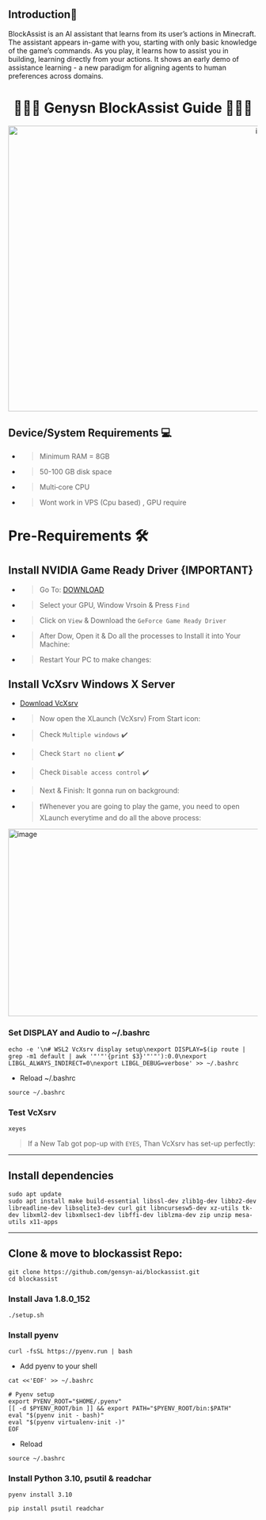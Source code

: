 <div align="left">

##   **Introduction📔**

BlockAssist is an AI assistant that learns from its user’s actions in Minecraft. The assistant appears in-game with you, starting with only basic knowledge of the game’s commands. As you play, it learns how to assist you in building, learning directly from your actions. It shows an early demo of assistance learning - a new paradigm for aligning agents to human preferences across domains.

</div>


<div align="center">

#  👨🏻‍💻 **Genysn BlockAssist Guide** 👨🏻‍💻 

<img width="1024" height="576" alt="image" src="https://github.com/user-attachments/assets/a9e2a194-4824-4cfc-89dd-dae78a6cd75d" />


</div>


## Device/System Requirements 💻

* >Minimum RAM = 8GB 

* >50-100 GB disk space

* >Multi‑core CPU

* >Wont work in VPS (Cpu based) , GPU require


# Pre-Requirements 🛠

## Install NVIDIA Game Ready Driver {IMPORTANT}

* >Go To: [DOWNLOAD](https://www.nvidia.com/en-us/drivers/)

* >Select your GPU, Window Vrsoin & Press `Find`

* >Click on `View` & Download the `GeForce Game Ready Driver` 

* >After Dow, Open it & Do all the processes to Install it into Your Machine:

* >Restart Your PC to make changes:

## Install VcXsrv Windows X Server

* [Download VcXsrv](https://sourceforge.net/projects/vcxsrv/)

* >Now open the XLaunch (VcXsrv) From Start icon:

* >Check `Multiple windows` ✔️

* >Check `Start no client` ✔️

* >Check `Disable access control` ✔️

* >Next & Finish: It gonna run on background:

* >❗Whenever you are going to play the game, you need to open XLaunch everytime and do all the above process:

<img width="1941" height="378" alt="image" src="https://github.com/user-attachments/assets/8f63ac81-b4eb-4b3b-9d80-3198a5928708" />


### Set DISPLAY and Audio to ~/.bashrc

```
echo -e '\n# WSL2 VcXsrv display setup\nexport DISPLAY=$(ip route | grep -m1 default | awk '"'"'{print $3}'"'"'):0.0\nexport LIBGL_ALWAYS_INDIRECT=0\nexport LIBGL_DEBUG=verbose' >> ~/.bashrc
```

* Reload ~/.bashrc

```
source ~/.bashrc
```

### Test VcXsrv

```
xeyes
```

>If a New Tab got pop-up with `EYES`, Than VcXsrv has set-up perfectly:


---

## Install dependencies

```
sudo apt update
sudo apt install make build-essential libssl-dev zlib1g-dev libbz2-dev libreadline-dev libsqlite3-dev curl git libncursesw5-dev xz-utils tk-dev libxml2-dev libxmlsec1-dev libffi-dev liblzma-dev zip unzip mesa-utils x11-apps
```

---

## Clone & move to blockassist Repo:

```
git clone https://github.com/gensyn-ai/blockassist.git
cd blockassist
```

### Install Java 1.8.0_152

```
./setup.sh
```

### Install pyenv

```
curl -fsSL https://pyenv.run | bash
```

* Add pyenv to your shell

```
cat <<'EOF' >> ~/.bashrc

# Pyenv setup
export PYENV_ROOT="$HOME/.pyenv"
[[ -d $PYENV_ROOT/bin ]] && export PATH="$PYENV_ROOT/bin:$PATH"
eval "$(pyenv init - bash)"
eval "$(pyenv virtualenv-init -)"
EOF
```

* Reload

```
source ~/.bashrc
```

### Install Python 3.10, psutil & readchar

```
pyenv install 3.10
```

```
pip install psutil readchar
```



